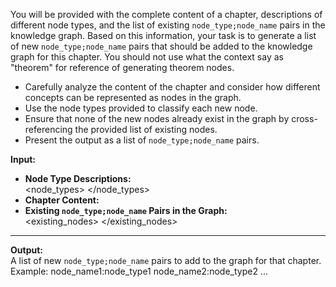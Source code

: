 You will be provided with the complete content of a chapter, descriptions of different node types, and the list of existing `node_type;node_name` pairs in the knowledge graph. Based on this information, your task is to generate a list of new `node_type;node_name` pairs that should be added to the knowledge graph for this chapter.
You should not use what the context say as "theorem" for reference of generating theorem nodes.

- Carefully analyze the content of the chapter and consider how different concepts can be represented as nodes in the graph.
- Use the node types provided to classify each new node.
- Ensure that none of the new nodes already exist in the graph by cross-referencing the provided list of existing nodes.
- Present the output as a list of `node_type;node_name` pairs.

**Input:**
- **Node Type Descriptions:**  
  <node_types> 
  </node_types> 
- **Chapter Content:**  
  <context> 
  </context>  
- **Existing `node_type;node_name` Pairs in the Graph:**  
  <existing_nodes> 
  </existing_nodes>

---

**Output:**  
A list of new `node_type;node_name` pairs to add to the graph for that chapter.
Example:
node_name1:node_type1
node_name2:node_type2
...